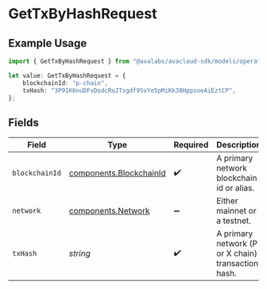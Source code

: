 # GetTxByHashRequest

## Example Usage

```typescript
import { GetTxByHashRequest } from "@avalabs/avacloud-sdk/models/operations";

let value: GetTxByHashRequest = {
    blockchainId: "p-chain",
    txHash: "3P91K6nuDFvDodcRuJTsgdf9SvYe5pMiKk38HppsoeAiEztCP",
};
```

## Fields

| Field                                                              | Type                                                               | Required                                                           | Description                                                        | Example                                                            |
| ------------------------------------------------------------------ | ------------------------------------------------------------------ | ------------------------------------------------------------------ | ------------------------------------------------------------------ | ------------------------------------------------------------------ |
| `blockchainId`                                                     | [components.BlockchainId](../../models/components/blockchainid.md) | :heavy_check_mark:                                                 | A primary network blockchain id or alias.                          | p-chain                                                            |
| `network`                                                          | [components.Network](../../models/components/network.md)           | :heavy_minus_sign:                                                 | Either mainnet or a testnet.                                       | mainnet                                                            |
| `txHash`                                                           | *string*                                                           | :heavy_check_mark:                                                 | A primary network (P or X chain) transaction hash.                 | 3P91K6nuDFvDodcRuJTsgdf9SvYe5pMiKk38HppsoeAiEztCP                  |